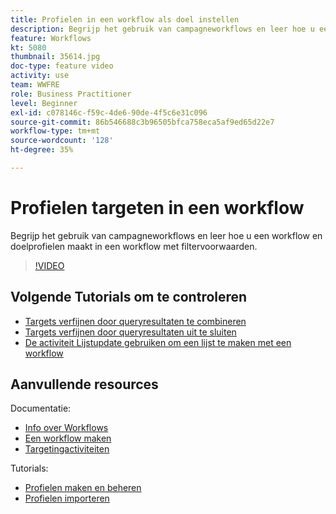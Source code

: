 ```yaml
---
title: Profielen in een workflow als doel instellen
description: Begrijp het gebruik van campagneworkflows en leer hoe u een workflow en doelprofielen maakt in een workflow met filtervoorwaarden.
feature: Workflows
kt: 5080
thumbnail: 35614.jpg
doc-type: feature video
activity: use
team: WWFRE
role: Business Practitioner
level: Beginner
exl-id: c078146c-f59c-4de6-90de-4f5c6e31c096
source-git-commit: 86b546688c3b96505bfca758eca5af9ed65d22e7
workflow-type: tm+mt
source-wordcount: '128'
ht-degree: 35%

---
```


# Profielen targeten in een workflow

Begrijp het gebruik van campagneworkflows en leer hoe u een workflow en doelprofielen maakt in een workflow met filtervoorwaarden.

>[!VIDEO](https://video.tv.adobe.com/v/35614?quality=12)

## Volgende Tutorials om te controleren

* [Targets verfijnen door queryresultaten te combineren](/help/automating-with-workflows/refining-targets-by-combining-query-results.md)
* [Targets verfijnen door queryresultaten uit te sluiten](/help/automating-with-workflows/refining-targets-by-excluding-query-results.md)
* [De activiteit Lijstupdate gebruiken om een lijst te maken met een workflow](/help/automating-with-workflows/using-the-update-list-activity.md)

## Aanvullende resources

Documentatie:

* [Info over Workflows](https://experienceleague.adobe.com/docs/campaign-classic/using/automating-with-workflows/introduction/about-workflows.html?lang=en)
* [Een workflow maken](https://experienceleague.adobe.com/docs/campaign-classic-learn/tutorials/getting-started/creating-a-workflow.html)
* [Targetingactiviteiten](https://experienceleague.adobe.com/docs/campaign-classic/using/automating-with-workflows/targeting-activities/about-targeting-activities.html)

Tutorials:

* [Profielen maken en beheren](/help/profile-management/create-and-manage-profiles.md)
* [Profielen importeren](/help/data-management/importing-profiles.md)

